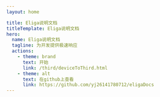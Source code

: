```yaml
---
layout: home

title: Eliga说明文档
titleTemplate: Eliga说明文档
hero:
  name: Eliga说明文档
  tagline: 为开发提供极速响应
  actions:
    - theme: brand
      text: 开始
      link: /third/deviceToThird.html
    - theme: alt
      text: 在github上查看
      link: https://github.com/yj26141780712/eligaDocs
---
```

